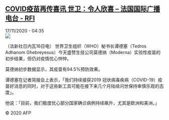 <!--1605588897000-->
[COVID疫苗再传喜讯 世卫：令人欣喜 – 法国国际广播电台 - RFI](http://www.rfi.fr//cn/contenu/20201117-covid%E7%96%AB%E8%8B%97%E5%86%8D%E4%BC%A0%E5%96%9C%E8%AE%AF-%E4%B8%96%E5%8D%AB%E4%BB%A4%E4%BA%BA%E6%AC%A3%E5%96%9C)
------

<div>17/11/2020 - 04:35</div><img src="https://s.rfi.fr/media/display/868c1fac-2889-11eb-b2fc-005056bff430/w:310/p:16x9/int0003b.201117113503.jpg"><div class="t-content__body u-clearfix"><p>（法新社日内瓦16日电）    世界卫生组织（WHO）秘书长谭德塞（Tedros Adhanom Ghebreyesus）今天盛赞生技公司莫德纳（Moderna）实验性疫苗的初步结果，但仍对疫情忧心忡忡。</p><p>    莫德纳初步数据显示，其疫苗有94.5%预防效果。</p><p>    谭德塞在记者简报会上表示，「我们持续接获2019 冠状病毒疾病（COVID-19）疫苗好消息的同时，对于这些新工具可能在接下来几个月陆续问世保持审慎乐观的态度」。</p><p>    他说：「目前，我们极度忧心部分国家确诊病例持续飙升，尤其是欧洲和美洲。」</p><p class="t-copyright">© 2020 AFP</p>        </div>
